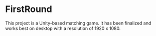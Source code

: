 # FirstRound
This project is a Unity-based matching game. It has been finalized and works best on desktop with a resolution of 1920 x 1080.
